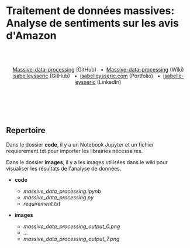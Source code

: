 # Traitement de données massives: Analyse de sentiments sur les avis d'Amazon
<br/>
<br/>


<p align='center'>
  <a href="https://github.com/isabelleysseric/Massive-data-processing">Massive-data-processing</a> (GitHub)
  &nbsp; • &nbsp;<a href="https://github.com/isabelleysseric/Massive-data-processing/wiki">Massive-data-processing</a> (Wiki)<br/>
  <a href="https://github.com/isabelleysseric">isabelleysseric</a> (GitHub)
  &nbsp; • &nbsp;<a href="https://isabelleysseric.com/">isabelleysseric.com</a> (Portfolio)
  &nbsp; • &nbsp;<a href="https://www.linkedin.com/in/isabelle-eysseric/">isabelle-eysseric</a> (LinkedIn) <br/><br/><br/>
</p>
<br/>
<br/>


## Repertoire

Dans le dossier **code**, il y a un Notebook Jupyter et un fichier requierement.txt pour importer les librairies nécessaires.

Dans le dossier **images**, il y a les images utilisées dans le wiki pour visualiser les résultats de l'analyse de données. 


- **code**
  - *massive_data_processing.ipynb*
  - *massive_data_processing.py*
  - *requirement.txt*
  
- **images**
  - *massive_data_processing_output_0.png*
  - *...*
  - *massive_data_processing_output_7.png*


